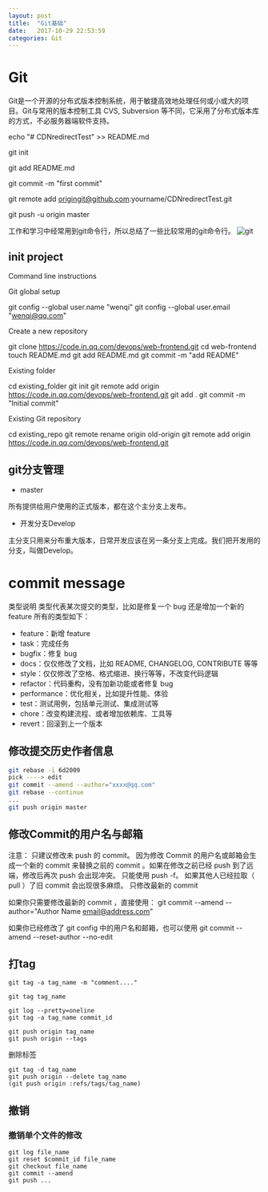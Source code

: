 ```yaml
---
layout: post
title:  "Git基础"
date:   2017-10-29 22:53:59
categories: Git
---
```


# Git

Git是一个开源的分布式版本控制系统，用于敏捷高效地处理任何或小或大的项目。Git与常用的版本控制工具 CVS, Subversion 等不同，它采用了分布式版本库的方式，不必服务器端软件支持。

echo "# CDNredirectTest" >> README.md

git init

git add README.md

git commit -m "first commit"

git remote add origingit@github.com:yourname/CDNredirectTest.git

git push -u origin master

工作和学习中经常用到git命令行，所以总结了一些比较常用的git命令行。
![git](assets/image/git/gitcmd.jpeg)

## init project

Command line instructions


Git global setup

git config --global user.name "wenqi"
git config --global user.email "wenqi@qq.com"

Create a new repository

git clone https://code.in.qq.com/devops/web-frontend.git
cd web-frontend
touch README.md
git add README.md
git commit -m "add README"

Existing folder

cd existing_folder
git init
git remote add origin https://code.in.qq.com/devops/web-frontend.git
git add .
git commit -m "Initial commit"

Existing Git repository

cd existing_repo
git remote rename origin old-origin
git remote add origin https://code.in.qq.com/devops/web-frontend.git

## git分支管理

- master

所有提供给用户使用的正式版本，都在这个主分支上发布。

- 开发分支Develop  

主分支只用来分布重大版本，日常开发应该在另一条分支上完成。我们把开发用的分支，叫做Develop。

# commit message

类型说明
类型代表某次提交的类型，⽐如是修复⼀个 bug 还是增加⼀个新的 feature
所有的类型如下：
- feature：新增 feature
- task：完成任务
- bugfix：修复 bug
- docs：仅仅修改了⽂档，⽐如 README, CHANGELOG, CONTRIBUTE 等等
- style：仅仅修改了空格、格式缩进、换⾏等等，不改变代码逻辑
- refactor：代码重构，没有加新功能或者修复 bug
- performance：优化相关，⽐如提升性能、体验
- test：测试⽤例，包括单元测试、集成测试等
- chore：改变构建流程、或者增加依赖库、⼯具等
- revert：回滚到上⼀个版本

## 修改提交历史作者信息

```bash
git rebase -i 6d2009
pick ----> edit
git commit --amend --author="xxxx@qq.com"
git rebase --continue
...
git push origin master
```

## 修改Commit的用户名与邮箱

注意： 只建议修改未 push 的 commit。
因为修改 Commit 的用户名或邮箱会生成一个新的 commit 来替换之前的 commit 。如果在修改之前已经 push 到了远端，修改后再次 push 会出现冲突。 只能使用 push -f。 如果其他人已经拉取（ pull ）了旧 commit 会出现很多麻烦。
只修改最新的 commit

如果你只需要修改最新的 commit ，直接使用：
git commit --amend --author="Author Name <email@address.com>"

如果你已经修改了 git config 中的用户名和邮箱，也可以使用
git commit --amend --reset-author --no-edit

## 打tag

```
git tag -a tag_name -m "comment...."

git tag tag_name

git log --pretty=oneline
git tag -a tag_name commit_id

git push origin tag_name
git push origin --tags
```

删除标签

```
git tag -d tag_name
git push origin --delete tag_name
(git push origin :refs/tags/tag_name)
```


## 撤销

### 撤销单个文件的修改

```
git log file_name
git reset $commit_id file_name
git checkout file_name
git commit --amend
git push ...
```
